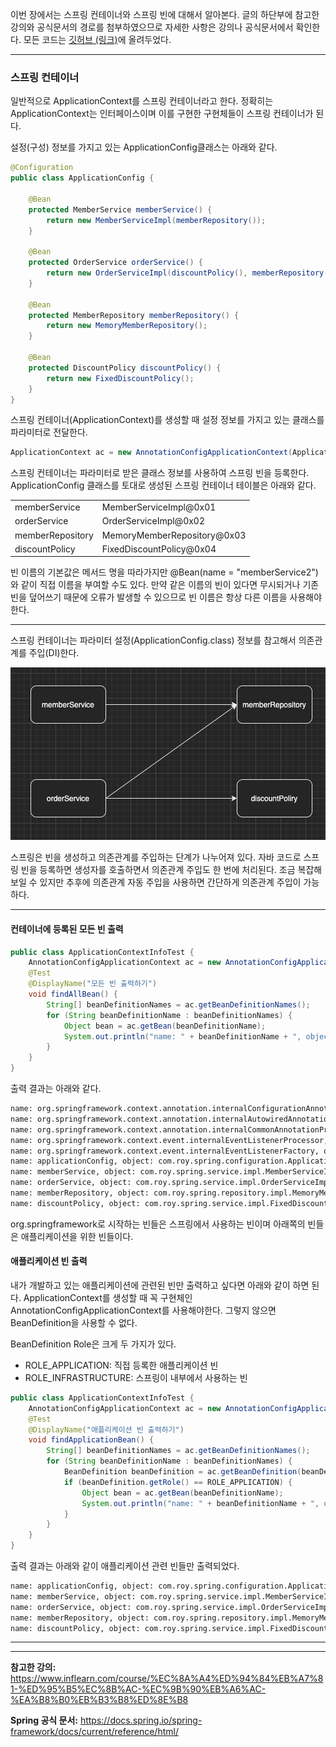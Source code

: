 이번 장에서는 스프링 컨테이너와 스프링 빈에 대해서 알아본다.
글의 하단부에 참고한 강의와 공식문서의 경로를 첨부하였으므로 자세한 사항은 강의나 공식문서에서 확인한다.
모든 코드는 [깃허브 (링크)](https://github.com/roy-zz/spring)에 올려두었다.

---

### 스프링 컨테이너

일반적으로 ApplicationContext를 스프링 컨테이너라고 한다.
정확히는 ApplicationContext는 인터페이스이며 이를 구현한 구현체들이 스프링 컨테이너가 된다.

설정(구성) 정보를 가지고 있는 ApplicationConfig클래스는 아래와 같다.

```java
@Configuration
public class ApplicationConfig {

    @Bean
    protected MemberService memberService() {
        return new MemberServiceImpl(memberRepository());
    }

    @Bean
    protected OrderService orderService() {
        return new OrderServiceImpl(discountPolicy(), memberRepository());
    }

    @Bean
    protected MemberRepository memberRepository() {
        return new MemoryMemberRepository();
    }

    @Bean
    protected DiscountPolicy discountPolicy() {
        return new FixedDiscountPolicy();
    }
}
```

스프링 컨테이너(ApplicationContext)를 생성할 때 설정 정보를 가지고 있는 클래스를 파라미터로 전달한다.

```java
ApplicationContext ac = new AnnotationConfigApplicationContext(ApplicationConfig.class);
```

스프링 컨테이너는 파라미터로 받은 클래스 정보를 사용하여 스프링 빈을 등록한다.
ApplicationConfig 클래스를 토대로 생성된 스프링 컨테이너 테이블은 아래와 같다.

|    |    |
| -- | -- |
| memberService | MemberServiceImpl@0x01 |
| orderService | OrderServiceImpl@0x02 |
| memberRepository | MemoryMemberRepository@0x03 |
| discountPolicy | FixedDiscountPolicy@0x04 |

빈 이름의 기본값은 메서드 명을 따라가지만 @Bean(name = "memberService2")와 같이 직접 이름을 부여할 수도 있다.
만약 같은 이름의 빈이 있다면 무시되거나 기존 빈을 덮어쓰기 때문에 오류가 발생할 수 있으므로 빈 이름은 항상 다른 이름을 사용해야한다.

---

스프링 컨테이너는 파라미터 설정(ApplicationConfig.class) 정보를 참고해서 의존관계를 주입(DI)한다.

![](image/bean-relation.png)

스프링은 빈을 생성하고 의존관계를 주입하는 단계가 나누어져 있다. 
자바 코드로 스프링 빈을 등록하면 생성자를 호출하면서 의존관계 주입도 한 번에 처리된다.
조금 복잡해보일 수 있지만 추후에 의존관계 자동 주입을 사용하면 간단하게 의존관계 주입이 가능하다.

---

#### 컨테이너에 등록된 모든 빈 출력

```java
public class ApplicationContextInfoTest {
    AnnotationConfigApplicationContext ac = new AnnotationConfigApplicationContext(ApplicationConfig.class);
    @Test
    @DisplayName("모든 빈 출력하기")
    void findAllBean() {
        String[] beanDefinitionNames = ac.getBeanDefinitionNames();
        for (String beanDefinitionName : beanDefinitionNames) {
            Object bean = ac.getBean(beanDefinitionName);
            System.out.println("name: " + beanDefinitionName + ", object: " + bean);
        }
    }
}
```

출력 결과는 아래와 같다.

```bash
name: org.springframework.context.annotation.internalConfigurationAnnotationProcessor, object: org.springframework.context.annotation.ConfigurationClassPostProcessor@5c10f1c3
name: org.springframework.context.annotation.internalAutowiredAnnotationProcessor, object: org.springframework.beans.factory.annotation.AutowiredAnnotationBeanPostProcessor@7ac2e39b
name: org.springframework.context.annotation.internalCommonAnnotationProcessor, object: org.springframework.context.annotation.CommonAnnotationBeanPostProcessor@78365cfa
name: org.springframework.context.event.internalEventListenerProcessor, object: org.springframework.context.event.EventListenerMethodProcessor@64a8c844
name: org.springframework.context.event.internalEventListenerFactory, object: org.springframework.context.event.DefaultEventListenerFactory@3f6db3fb
name: applicationConfig, object: com.roy.spring.configuration.ApplicationConfig$$EnhancerBySpringCGLIB$$5849a5a3@52de51b6
name: memberService, object: com.roy.spring.service.impl.MemberServiceImpl@18c5069b
name: orderService, object: com.roy.spring.service.impl.OrderServiceImpl@3a0d172f
name: memberRepository, object: com.roy.spring.repository.impl.MemoryMemberRepository@68ad99fe
name: discountPolicy, object: com.roy.spring.service.impl.FixedDiscountPolicy@485e36bc
```

org.springframework로 시작하는 빈들은 스프링에서 사용하는 빈이며 아래쪽의 빈들은 애플리케이션을 위한 빈들이다.

#### 애플리케이션 빈 출력

내가 개발하고 있는 애플리케이션에 관련된 빈만 출력하고 싶다면 아래와 같이 하면 된다.
ApplicationContext를 생성할 때 꼭 구현체인 AnnotationConfigApplicationContext를 사용해야한다.
그렇지 않으면 BeanDefinition을 사용할 수 없다.

BeanDefinition Role은 크게 두 가지가 있다.
- ROLE_APPLICATION: 직접 등록한 애플리케이션 빈
- ROLE_INFRASTRUCTURE: 스프링이 내부에서 사용하는 빈

```java
public class ApplicationContextInfoTest {
    AnnotationConfigApplicationContext ac = new AnnotationConfigApplicationContext(ApplicationConfig.class);
    @Test
    @DisplayName("애플리케이션 빈 출력하기")
    void findApplicationBean() {
        String[] beanDefinitionNames = ac.getBeanDefinitionNames();
        for (String beanDefinitionName : beanDefinitionNames) {
            BeanDefinition beanDefinition = ac.getBeanDefinition(beanDefinitionName);
            if (beanDefinition.getRole() == ROLE_APPLICATION) {
                Object bean = ac.getBean(beanDefinitionName);
                System.out.println("name: " + beanDefinitionName + ", object: " + bean);
            }
        }
    }
}
```

출력 결과는 아래와 같이 애플리케이션 관련 빈들만 출력되었다.

```bash
name: applicationConfig, object: com.roy.spring.configuration.ApplicationConfig$$EnhancerBySpringCGLIB$$5849a5a3@5c10f1c3
name: memberService, object: com.roy.spring.service.impl.MemberServiceImpl@7ac2e39b
name: orderService, object: com.roy.spring.service.impl.OrderServiceImpl@78365cfa
name: memberRepository, object: com.roy.spring.repository.impl.MemoryMemberRepository@64a8c844
name: discountPolicy, object: com.roy.spring.service.impl.FixedDiscountPolicy@3f6db3fb
```

---









---

**참고한 강의:** https://www.inflearn.com/course/%EC%8A%A4%ED%94%84%EB%A7%81-%ED%95%B5%EC%8B%AC-%EC%9B%90%EB%A6%AC-%EA%B8%B0%EB%B3%B8%ED%8E%B8

**Spring 공식 문서:** https://docs.spring.io/spring-framework/docs/current/reference/html/